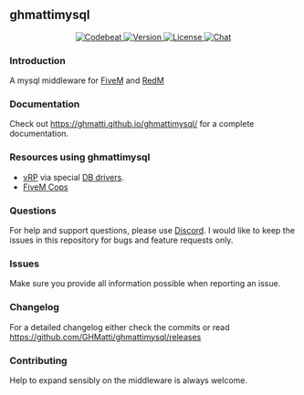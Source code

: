## ghmattimysql

<p align="center">
  <a href="https://codebeat.co/projects/github-com-ghmatti-ghmattimysql-master">
    <img src="https://codebeat.co/badges/8ddf346a-1c1a-47a3-8aa6-be8d6e6cb952" alt="Codebeat">
  </a>
  <a href="https://github.com/GHMatti/ghmattimysql/releases">
    <img src="https://img.shields.io/github/v/tag/GHMatti/ghmattimysql" alt="Version">
  </a>
  <a href="https://github.com/GHMatti/ghmattimysql/blob/master/license.md">
    <img src="https://img.shields.io/badge/License-AGPL%20v3-blue.svg" alt="License">
  </a>
  <a href="https://discord.gg/6vTN2K8">
    <img src="https://discordapp.com/api/guilds/715484005343952986/widget.png" alt="Chat">
  </a>
</p>

### Introduction

A mysql middleware for [FiveM](https://fivem.net) and [RedM](https://redm.gg/)

### Documentation

Check out https://ghmatti.github.io/ghmattimysql/ for a complete documentation.

### Resources using ghmattimysql
- [vRP](https://github.com/ImagicTheCat/vRP) via special [DB drivers](https://github.com/ImagicTheCat/vRP-db-drivers).
- [FiveM Cops](https://github.com/FiveM-Scripts/Cops_FiveM)

### Questions
For help and support questions, please use [Discord](https://discord.gg/6vTN2K8). I would like to keep the issues in this repository for bugs and feature requests only.

### Issues
Make sure you provide all information possible when reporting an issue.

### Changelog
For a detailed changelog either check the commits or read https://github.com/GHMatti/ghmattimysql/releases

### Contributing
Help to expand sensibly on the middleware is always welcome.
